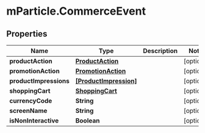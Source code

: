 # mParticle.CommerceEvent

## Properties
Name | Type | Description | Notes
------------ | ------------- | ------------- | -------------
**productAction** | [**ProductAction**](ProductAction.md) |  | [optional]
**promotionAction** | [**PromotionAction**](PromotionAction.md) |  | [optional]
**productImpressions** | [**[ProductImpression]**](ProductImpression.md) |  | [optional]
**shoppingCart** | [**ShoppingCart**](ShoppingCart.md) |  | [optional]
**currencyCode** | **String** |  | [optional]
**screenName** | **String** |  | [optional]
**isNonInteractive** | **Boolean** |  | [optional]


